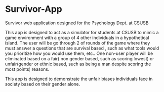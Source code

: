 # Survivor-App
Survivor web application designed for the Psychology Dept. at CSUSB

This app is designed to act as a simulator for students at CSUSB to mimic a game environment with a group of 4 other individuals in a hypothetical island. The user will be go through 2 of rounds of the game where they must answer a questions that are survival based , such as what tools would you prioritize how you would use them, etc.. One non-user player will be eliminated based on a fair( non gender based, such as scoring lowest) or unfair(gender or ethnic based, such as being a man despite scoring the most points) reasons.

This app is designed to demonstrate the unfair biases individuals face in society based on their gender alone.
